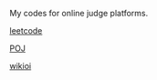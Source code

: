 My codes for online judge platforms.

[leetcode](http://leetcode.com/onlinejudge)

[POJ](http://poj.org/)

[wikioi](http://wikioi.com/)